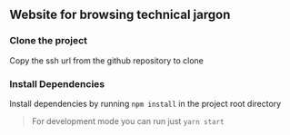 ## Website for browsing technical jargon

### Clone the project 
Copy the ssh url from the github repository to clone 

### Install Dependencies
Install dependencies by running 
`npm install`
in the project root directory 

> For development mode you can run just `yarn start`
